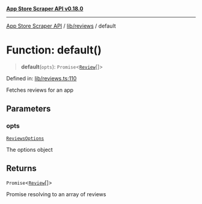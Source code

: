 [**App Store Scraper API v0.18.0**](../../../README.md)

***

[App Store Scraper API](../../../modules.md) / [lib/reviews](../README.md) / default

# Function: default()

> **default**(`opts`): `Promise`\<[`Review`](../interfaces/Review.md)[]\>

Defined in: [lib/reviews.ts:110](https://github.com/facundoolano/app-store-scraper/blob/113d925388ad33c5af9077ca637c241f2bf7e574/lib/reviews.ts#L110)

Fetches reviews for an app

## Parameters

### opts

[`ReviewsOptions`](../interfaces/ReviewsOptions.md)

The options object

## Returns

`Promise`\<[`Review`](../interfaces/Review.md)[]\>

Promise resolving to an array of reviews
